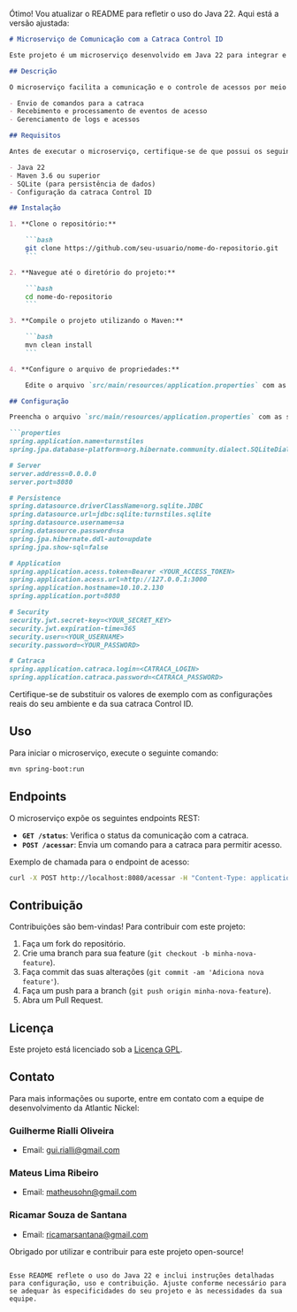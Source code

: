 Ótimo! Vou atualizar o README para refletir o uso do Java 22. Aqui está a versão ajustada:

```markdown
# Microserviço de Comunicação com a Catraca Control ID

Este projeto é um microserviço desenvolvido em Java 22 para integrar e comunicar com a catraca Control ID. Embora tenha sido desenvolvido para atender às necessidades da Atlantic Nickel, o projeto é open-source e está licenciado sob a [Licença GPL](LICENSE).

## Descrição

O microserviço facilita a comunicação e o controle de acessos por meio das catracas Control ID. Baseado em Spring Boot e utilizando Spring Security com JWT para segurança e autenticação, o serviço oferece:

- Envio de comandos para a catraca
- Recebimento e processamento de eventos de acesso
- Gerenciamento de logs e acessos

## Requisitos

Antes de executar o microserviço, certifique-se de que possui os seguintes requisitos:

- Java 22
- Maven 3.6 ou superior
- SQLite (para persistência de dados)
- Configuração da catraca Control ID

## Instalação

1. **Clone o repositório:**

    ```bash
    git clone https://github.com/seu-usuario/nome-do-repositorio.git
    ```

2. **Navegue até o diretório do projeto:**

    ```bash
    cd nome-do-repositorio
    ```

3. **Compile o projeto utilizando o Maven:**

    ```bash
    mvn clean install
    ```

4. **Configure o arquivo de propriedades:**

    Edite o arquivo `src/main/resources/application.properties` com as configurações apropriadas. Um exemplo de configuração é fornecido abaixo.

## Configuração

Preencha o arquivo `src/main/resources/application.properties` com as seguintes propriedades:

```properties
spring.application.name=turnstiles
spring.jpa.database-platform=org.hibernate.community.dialect.SQLiteDialect

# Server
server.address=0.0.0.0
server.port=8080

# Persistence
spring.datasource.driverClassName=org.sqlite.JDBC
spring.datasource.url=jdbc:sqlite:turnstiles.sqlite
spring.datasource.username=sa
spring.datasource.password=sa
spring.jpa.hibernate.ddl-auto=update
spring.jpa.show-sql=false

# Application
spring.application.acess.token=Bearer <YOUR_ACCESS_TOKEN>
spring.application.acess.url=http://127.0.0.1:3000
spring.application.hostname=10.10.2.130
spring.application.port=8080

# Security
security.jwt.secret-key=<YOUR_SECRET_KEY>
security.jwt.expiration-time=365
security.user=<YOUR_USERNAME>
security.password=<YOUR_PASSWORD>

# Catraca
spring.application.catraca.login=<CATRACA_LOGIN>
spring.application.catraca.password=<CATRACA_PASSWORD>
```

Certifique-se de substituir os valores de exemplo com as configurações reais do seu ambiente e da sua catraca Control ID.

## Uso

Para iniciar o microserviço, execute o seguinte comando:

```bash
mvn spring-boot:run
```

## Endpoints

O microserviço expõe os seguintes endpoints REST:

- **`GET /status`**: Verifica o status da comunicação com a catraca.
- **`POST /acessar`**: Envia um comando para a catraca para permitir acesso.

Exemplo de chamada para o endpoint de acesso:

```bash
curl -X POST http://localhost:8080/acessar -H "Content-Type: application/json" -d '{"usuarioId": "12345"}'
```

## Contribuição

Contribuições são bem-vindas! Para contribuir com este projeto:

1. Faça um fork do repositório.
2. Crie uma branch para sua feature (`git checkout -b minha-nova-feature`).
3. Faça commit das suas alterações (`git commit -am 'Adiciona nova feature'`).
4. Faça um push para a branch (`git push origin minha-nova-feature`).
5. Abra um Pull Request.

## Licença

Este projeto está licenciado sob a [Licença GPL](LICENSE).

## Contato

Para mais informações ou suporte, entre em contato com a equipe de desenvolvimento da Atlantic Nickel:

### Guilherme Rialli Oliveira 
- Email: gui.rialli@gmail.com
### Mateus Lima Ribeiro
- Email: matheusohn@gmail.com
### Ricamar Souza de Santana
- Email: ricamarsantana@gmail.com

Obrigado por utilizar e contribuir para este projeto open-source!

```

Esse README reflete o uso do Java 22 e inclui instruções detalhadas para configuração, uso e contribuição. Ajuste conforme necessário para se adequar às especificidades do seu projeto e às necessidades da sua equipe.
